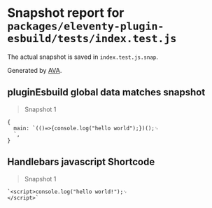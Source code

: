 # Snapshot report for `packages/eleventy-plugin-esbuild/tests/index.test.js`

The actual snapshot is saved in `index.test.js.snap`.

Generated by [AVA](https://avajs.dev).

## pluginEsbuild global data matches snapshot

> Snapshot 1

    {
      main: `(()=>{console.log("hello world");})();␊
      `,
    }

## Handlebars javascript Shortcode

> Snapshot 1

    `<script>console.log("hello world!");␊
    </script>`
